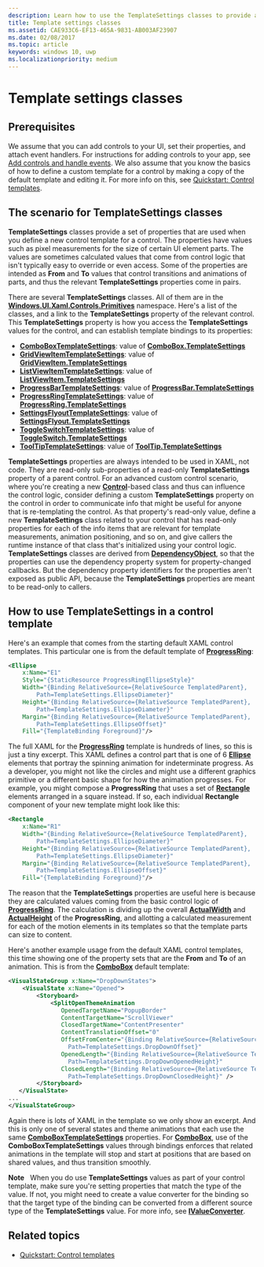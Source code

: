 ```yaml
---
description: Learn how to use the TemplateSettings classes to provide a set of properties that define a new control template.
title: Template settings classes
ms.assetid: CAE933C6-EF13-465A-9831-AB003AF23907
ms.date: 02/08/2017
ms.topic: article
keywords: windows 10, uwp
ms.localizationpriority: medium
---
```

# Template settings classes


## Prerequisites

We assume that you can add controls to your UI, set their properties, and attach event handlers. For instructions for adding controls to your app, see [Add controls and handle events](/windows/apps/design/controls/controls-and-events-intro). We also assume that you know the basics of how to define a custom template for a control by making a copy of the default template and editing it. For more info on this, see [Quickstart: Control templates](/previous-versions/windows/apps/hh465374(v=win.10)).

## The scenario for **TemplateSettings** classes

**TemplateSettings** classes provide a set of properties that are used when you define a new control template for a control. The properties have values such as pixel measurements for the size of certain UI element parts. The values are sometimes calculated values that come from control logic that isn't typically easy to override or even access. Some of the properties are intended as **From** and **To** values that control transitions and animations of parts, and thus the relevant **TemplateSettings** properties come in pairs.

There are several **TemplateSettings** classes. All of them are in the [**Windows.UI.Xaml.Controls.Primitives**](/uwp/api/Windows.UI.Xaml.Controls.Primitives) namespace. Here's a list of the classes, and a link to the **TemplateSettings** property of the relevant control. This **TemplateSettings** property is how you access the **TemplateSettings** values for the control, and can establish template bindings to its properties:

-   [**ComboBoxTemplateSettings**](/uwp/api/Windows.UI.Xaml.Controls.Primitives.ComboBoxTemplateSettings): value of [**ComboBox.TemplateSettings**](/uwp/api/windows.ui.xaml.controls.combobox.templatesettings)
-   [**GridViewItemTemplateSettings**](/uwp/api/Windows.UI.Xaml.Controls.Primitives.GridViewItemTemplateSettings): value of [**GridViewItem.TemplateSettings**](/uwp/api/windows.ui.xaml.controls.gridviewitem.templatesettings)
-   [**ListViewItemTemplateSettings**](/uwp/api/Windows.UI.Xaml.Controls.Primitives.ListViewItemTemplateSettings): value of [**ListViewItem.TemplateSettings**](/uwp/api/windows.ui.xaml.controls.listviewitem.templatesettings)
-   [**ProgressBarTemplateSettings**](/uwp/api/Windows.UI.Xaml.Controls.Primitives.ProgressBarTemplateSettings): value of [**ProgressBar.TemplateSettings**](/uwp/api/windows.ui.xaml.controls.progressbar.templatesettings)
-   [**ProgressRingTemplateSettings**](/uwp/api/Windows.UI.Xaml.Controls.Primitives.ProgressRingTemplateSettings): value of [**ProgressRing.TemplateSettings**](/uwp/api/windows.ui.xaml.controls.progressring.templatesettings)
-   [**SettingsFlyoutTemplateSettings**](/uwp/api/Windows.UI.Xaml.Controls.Primitives.SettingsFlyoutTemplateSettings): value of [**SettingsFlyout.TemplateSettings**](/uwp/api/windows.ui.xaml.controls.settingsflyout.templatesettings)
-   [**ToggleSwitchTemplateSettings**](/uwp/api/Windows.UI.Xaml.Controls.Primitives.ToggleSwitchTemplateSettings): value of [**ToggleSwitch.TemplateSettings**](/uwp/api/windows.ui.xaml.controls.toggleswitch.templatesettings)
-   [**ToolTipTemplateSettings**](/uwp/api/Windows.UI.Xaml.Controls.Primitives.ToolTipTemplateSettings): value of [**ToolTip.TemplateSettings**](/uwp/api/windows.ui.xaml.controls.tooltip.templatesettings)

**TemplateSettings** properties are always intended to be used in XAML, not code. They are read-only sub-properties of a read-only **TemplateSettings** property of a parent control. For an advanced custom control scenario, where you're creating a new [**Control**](/uwp/api/Windows.UI.Xaml.Controls.Control)-based class and thus can influence the control logic, consider defining a custom **TemplateSettings** property on the control in order to communicate info that might be useful for anyone that is re-templating the control. As that property's read-only value, define a new **TemplateSettings** class related to your control that has read-only properties for each of the info items that are relevant for template measurements, animation positioning, and so on, and give callers the runtime instance of that class that's initialized using your control logic. **TemplateSettings** classes are derived from [**DependencyObject**](/uwp/api/Windows.UI.Xaml.DependencyObject), so that the properties can use the dependency property system for property-changed callbacks. But the dependency property identifiers for the properties aren't exposed as public API, because the **TemplateSettings** properties are meant to be read-only to callers.

## How to use **TemplateSettings** in a control template

Here's an example that comes from the starting default XAML control templates. This particular one is from the default template of [**ProgressRing**](/uwp/api/Windows.UI.Xaml.Controls.ProgressRing):

```xml
<Ellipse
    x:Name="E1"
    Style="{StaticResource ProgressRingEllipseStyle}"
    Width="{Binding RelativeSource={RelativeSource TemplatedParent}, 
        Path=TemplateSettings.EllipseDiameter}"
    Height="{Binding RelativeSource={RelativeSource TemplatedParent}, 
        Path=TemplateSettings.EllipseDiameter}"
    Margin="{Binding RelativeSource={RelativeSource TemplatedParent}, 
        Path=TemplateSettings.EllipseOffset}"
    Fill="{TemplateBinding Foreground}"/>
```

The full XAML for the [**ProgressRing**](/uwp/api/Windows.UI.Xaml.Controls.ProgressRing) template is hundreds of lines, so this is just a tiny excerpt. This XAML defines a control part that is one of 6 [**Ellipse**](/uwp/api/Windows.UI.Xaml.Shapes.Ellipse) elements that portray the spinning animation for indeterminate progress. As a developer, you might not like the circles and might use a different graphics primitive or a different basic shape for how the animation progresses. For example, you might compose a **ProgressRing** that uses a set of [**Rectangle**](/uwp/api/Windows.UI.Xaml.Shapes.Rectangle) elements arranged in a square instead. If so, each individual **Rectangle** component of your new template might look like this:

```xml
<Rectangle
    x:Name="R1"
    Width="{Binding RelativeSource={RelativeSource TemplatedParent}, 
        Path=TemplateSettings.EllipseDiameter}"
    Height="{Binding RelativeSource={RelativeSource TemplatedParent}, 
        Path=TemplateSettings.EllipseDiameter}"
    Margin="{Binding RelativeSource={RelativeSource TemplatedParent}, 
        Path=TemplateSettings.EllipseOffset}"
    Fill="{TemplateBinding Foreground}"/>
```

The reason that the **TemplateSettings** properties are useful here is because they are calculated values coming from the basic control logic of [**ProgressRing**](/uwp/api/Windows.UI.Xaml.Controls.ProgressRing). The calculation is dividing up the overall [**ActualWidth**](/uwp/api/windows.ui.xaml.frameworkelement.actualwidth) and [**ActualHeight**](/uwp/api/windows.ui.xaml.frameworkelement.actualheight) of the **ProgressRing**, and allotting a calculated measurement for each of the motion elements in its templates so that the template parts can size to content.

Here's another example usage from the default XAML control templates, this time showing one of the property sets that are the **From** and **To** of an animation. This is from the [**ComboBox**](/uwp/api/Windows.UI.Xaml.Controls.ComboBox) default template:

```xml
<VisualStateGroup x:Name="DropDownStates">
    <VisualState x:Name="Opened">
        <Storyboard>
            <SplitOpenThemeAnimation
               OpenedTargetName="PopupBorder"
               ContentTargetName="ScrollViewer"
               ClosedTargetName="ContentPresenter"
               ContentTranslationOffset="0"
               OffsetFromCenter="{Binding RelativeSource={RelativeSource TemplatedParent}, 
                 Path=TemplateSettings.DropDownOffset}"
               OpenedLength="{Binding RelativeSource={RelativeSource TemplatedParent}, 
                 Path=TemplateSettings.DropDownOpenedHeight}"
               ClosedLength="{Binding RelativeSource={RelativeSource TemplatedParent},
                 Path=TemplateSettings.DropDownClosedHeight}" />
        </Storyboard>
   </VisualState>
...
</VisualStateGroup>
```

Again there is lots of XAML in the template so we only show an excerpt. And this is only one of several states and theme animations that each use the same [**ComboBoxTemplateSettings**](/uwp/api/Windows.UI.Xaml.Controls.Primitives.ComboBoxTemplateSettings) properties. For [**ComboBox**](/uwp/api/Windows.UI.Xaml.Controls.ComboBox), use of the **ComboBoxTemplateSettings** values through bindings enforces that related animations in the template will stop and start at positions that are based on shared values, and thus transition smoothly.

**Note**  
When you do use **TemplateSettings** values as part of your control template, make sure you're setting properties that match the type of the value. If not, you might need to create a value converter for the binding so that the target type of the binding can be converted from a different source type of the **TemplateSettings** value. For more info, see [**IValueConverter**](/uwp/api/Windows.UI.Xaml.Data.IValueConverter).

## Related topics

* [Quickstart: Control templates](/previous-versions/windows/apps/hh465374(v=win.10))